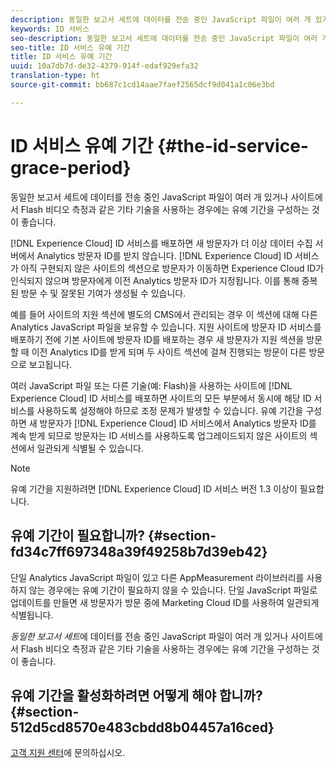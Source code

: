 ```yaml
---
description: 동일한 보고서 세트에 데이터를 전송 중인 JavaScript 파일이 여러 개 있거나 사이트에서 Flash 비디오 측정과 같은 기타 기술을 사용하는 경우에는 유예 기간을 구성하는 것이 좋습니다.
keywords: ID 서비스
seo-description: 동일한 보고서 세트에 데이터를 전송 중인 JavaScript 파일이 여러 개 있거나 사이트에서 Flash 비디오 측정과 같은 기타 기술을 사용하는 경우에는 유예 기간을 구성하는 것이 좋습니다.
seo-title: ID 서비스 유예 기간
title: ID 서비스 유예 기간
uuid: 10a7db7d-de32-4379-914f-edaf929efa32
translation-type: ht
source-git-commit: bb687c1cd14aae7faef2565dcf9d041a1c06e3bd

---
```



# ID 서비스 유예 기간 {#the-id-service-grace-period}

동일한 보고서 세트에 데이터를 전송 중인 JavaScript 파일이 여러 개 있거나 사이트에서 Flash 비디오 측정과 같은 기타 기술을 사용하는 경우에는 유예 기간을 구성하는 것이 좋습니다.

[!DNL Experience Cloud] ID 서비스를 배포하면 새 방문자가 더 이상 데이터 수집 서버에서 Analytics 방문자 ID를 받지 않습니다. [!DNL Experience Cloud] ID 서비스가 아직 구현되지 않은 사이트의 섹션으로 방문자가 이동하면 Experience Cloud ID가 인식되지 않으며 방문자에게 이전 Analytics 방문자 ID가 지정됩니다. 이를 통해 중복된 방문 수 및 잘못된 기여가 생성될 수 있습니다.

예를 들어 사이트의 지원 섹션에 별도의 CMS에서 관리되는 경우 이 섹션에 대해 다른 Analytics JavaScript 파일을 보유할 수 있습니다. 지원 사이트에 방문자 ID 서비스를 배포하기 전에 기본 사이트에 방문자 ID를 배포하는 경우 새 방문자가 지원 섹션을 방문할 때 이전 Analytics ID를 받게 되며 두 사이트 섹션에 걸쳐 진행되는 방문이 다른 방문으로 보고됩니다.

여러 JavaScript 파일 또는 다른 기술(예: Flash)을 사용하는 사이트에 [!DNL Experience Cloud] ID 서비스를 배포하면 사이트의 모든 부분에서 동시에 해당 ID 서비스를 사용하도록 설정해야 하므로 조정 문제가 발생할 수 있습니다. 유예 기간을 구성하면 새 방문자가 [!DNL Experience Cloud] ID 서비스에서 Analytics 방문자 ID를 계속 받게 되므로 방문자는 ID 서비스를 사용하도록 업그레이드되지 않은 사이트의 섹션에서 일관되게 식별될 수 있습니다.

>[!NOTE]
>
>유예 기간을 지원하려면 [!DNL Experience Cloud] ID 서비스 버전 1.3 이상이 필요합니다.

## 유예 기간이 필요합니까? {#section-fd34c7ff697348a39f49258b7d39eb42}

단일 Analytics JavaScript 파일이 있고 다른 AppMeasurement 라이브러리를 사용하지 않는 경우에는 유예 기간이 필요하지 않을 수 있습니다. 단일 JavaScript 파일로 업데이트를 만들면 새 방문자가 방문 중에 Marketing Cloud ID를 사용하여 일관되게 식별됩니다.

*동일한 보고서 세트*에 데이터를 전송 중인 JavaScript 파일이 여러 개 있거나 사이트에서 Flash 비디오 측정과 같은 기타 기술을 사용하는 경우에는 유예 기간을 구성하는 것이 좋습니다.

## 유예 기간을 활성화하려면 어떻게 해야 합니까? {#section-512d5cd8570e483cbdd8b04457a16ced}

[고객 지원 센터](https://helpx.adobe.com/kr/marketing-cloud/contact-support.html)에 문의하십시오.
